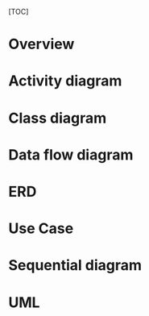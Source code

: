 [TOC]

# Overview


# Activity diagram


# Class diagram


# Data flow diagram


# ERD


# Use Case


# Sequential diagram


# UML


